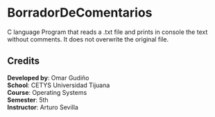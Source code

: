 # BorradorDeComentarios

C language Program that reads a .txt file and prints in console the text without comments.
It does not overwrite the original file.

## Credits

**Developed by**: Omar Gudiño  
**School**: CETYS Universidad Tijuana  
**Course**: Operating Systems  
**Semester**: 5th  
**Instructor**: Arturo Sevilla
